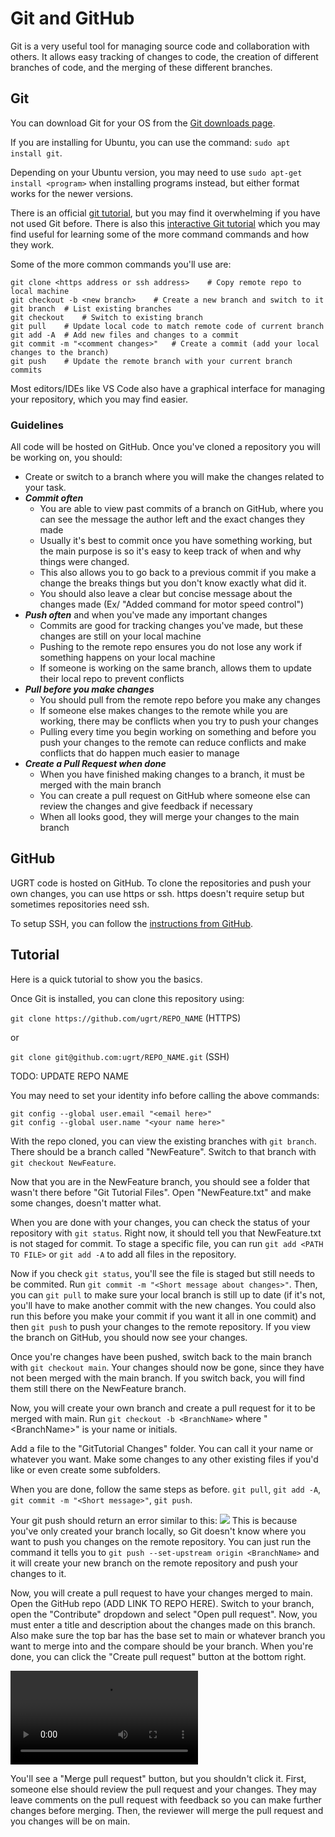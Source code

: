 # Git and GitHub
Git is a very useful tool for managing source code and collaboration with others. It allows easy tracking of changes to code, the creation of different branches of code, and the merging of these different branches.

## Git
You can download Git for your OS from the [Git downloads page](https://git-scm.com/downloads).

If you are installing for Ubuntu, you can use the command: ``` sudo apt install git ```.

Depending on your Ubuntu version, you may need to use ```sudo apt-get install <program>```
when installing programs instead, but either format works for the newer versions.

There is an official [git tutorial](https://git-scm.com/docs/gittutorial), but you may find it overwhelming if you have not used Git before. There is also this [interactive Git tutorial](https://learngitbranching.js.org/) which you may find useful for learning some of the more command commands and how they work.

Some of the more common commands you'll use are:
```
git clone <https address or ssh address>    # Copy remote repo to local machine
git checkout -b <new branch>    # Create a new branch and switch to it
git branch  # List existing branches
git checkout    # Switch to existing branch
git pull    # Update local code to match remote code of current branch
git add -A  # Add new files and changes to a commit
git commit -m "<comment changes>"   # Create a commit (add your local changes to the branch)
git push    # Update the remote branch with your current branch commits
```

Most editors/IDEs like VS Code also have a graphical interface for managing your repository, which you may find easier.

### Guidelines
All code will be hosted on GitHub. Once you've cloned a repository you will be working on, you should:
- Create or switch to a branch where you will make the changes related to your task.
- ***Commit often***
  - You are able to view past commits of a branch on GitHub, where you can see the message the author left and the exact changes they made
  - Usually it's best to commit once you have something working, but the main purpose is so it's easy to keep track of when and why things were changed.
  - This also allows you to go back to a previous commit if you make a change the breaks things but you don't know exactly what did it.
  - You should also leave a clear but concise message about the changes made (Ex/ "Added command for motor speed control")
- ***Push often*** and when you've made any important changes
  - Commits are good for tracking changes you've made, but these changes are still on your local machine
  - Pushing to the remote repo ensures you do not lose any work if something happens on your local machine
  - If someone is working on the same branch, allows them to update their local repo to prevent conflicts
- ***Pull before you make changes***
  - You should pull from the remote repo before you make any changes
  - If someone else makes changes to the remote while you are working, there may be conflicts when you try to push your changes
  - Pulling every time you begin working on something and before you push your changes to the remote can reduce conflicts and make conflicts that do happen much easier to manage
- ***Create a Pull Request when done***
  - When you have finished making changes to a branch, it must be merged with the main branch
  - You can create a pull request on GitHub where someone else can review the changes and give feedback if necessary
  - When all looks good, they will merge your changes to the main branch

## GitHub
UGRT code is hosted on GitHub. To clone the repositories and push your own changes, you can use https or ssh. https doesn't require setup but sometimes repositories need ssh.

To setup SSH, you can follow the [instructions from GitHub](https://docs.github.com/en/authentication/connecting-to-github-with-ssh/generating-a-new-ssh-key-and-adding-it-to-the-ssh-agent).

## Tutorial
Here is a quick tutorial to show you the basics.

Once Git is installed, you can clone this repository using:

``` git clone https://github.com/ugrt/REPO_NAME ``` (HTTPS)

or 

``` git clone git@github.com:ugrt/REPO_NAME.git ``` (SSH)

TODO: UPDATE REPO NAME

You may need to set your identity info before calling the above commands:

```
git config --global user.email "<email here>"
git config --global user.name "<your name here>"
```

With the repo cloned, you can view the existing branches with ```git branch```. There should be a branch called "NewFeature". Switch to that branch with ```git checkout NewFeature```.

Now that you are in the NewFeature branch, you should see a folder that wasn't there before "Git Tutorial Files". Open "NewFeature.txt" and make some changes, doesn't matter what.

When you are done with your changes, you can check the status of your repository with ```git status```. Right now, it should tell you that NewFeature.txt is not staged for commit. To stage a specific file, you can run ```git add <PATH TO FILE>``` or ```git add -A``` to add all files in the repository.

Now if you check ```git status```, you'll see the file is staged but still needs to be commited. Run ```git commit -m "<Short message about changes>"```. Then, you can ```git pull``` to make sure your local branch is still up to date (if it's not, you'll have to make another commit with the new changes. You could also run this before you make your commit if you want it all in one commit) and then ```git push``` to push your changes to the remote repository. If you view the branch on GitHub, you should now see your changes.

Once you're changes have been pushed, switch back to the main branch with ```git checkout main```. Your changes should now be gone, since they have not been merged with the main branch. If you switch back, you will find them still there on the NewFeature branch.

Now, you will create your own branch and create a pull request for it to be merged with main. Run ```git checkout -b <BranchName>``` where "\<BranchName\>" is your name or initials.

Add a file to the "GitTutorial Changes" folder. You can call it your name or whatever you want. Make some changes to any other existing files if you'd like or even create some subfolders.

When you are done, follow the same steps as before. ```git pull```, ```git add -A```, ```git commit -m "<Short message>"```, ```git push```.

Your git push should return an error similar to this:
![](../Assets/gitPushError.png)
This is because you've only created your branch locally, so Git doesn't know where you want to push you changes on the remote repository. You can just run the command it tells you to ```git push --set-upstream origin <BranchName>``` and it will create your new branch on the remote repository and push your changes to it.

Now, you will create a pull request to have your changes merged to main. Open the GitHub repo (ADD LINK TO REPO HERE). Switch to your branch, open the "Contribute" dropdown and select "Open pull request". Now, you must enter a title and description about the changes made on this branch. Also make sure the top bar has the base set to main or whatever branch you want to merge into and the compare should be your branch. When you're done, you can click the "Create pull request" button at the bottom right. 

![](../Assets/PR.mp4)

You'll see a "Merge pull request" button, but you shouldn't click it. First, someone else should review the pull request and your changes. They may leave comments on the pull request with feedback so you can make further changes before merging. Then, the reviewer will merge the pull request and you changes will be on main.

